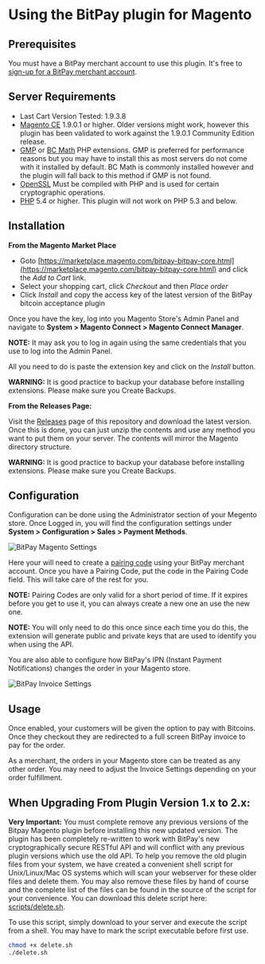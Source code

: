 # Using the BitPay plugin for Magento

## Prerequisites
You must have a BitPay merchant account to use this plugin.  It's free to [sign-up for a BitPay merchant account](https://bitpay.com/start).


## Server Requirements

* Last Cart Version Tested: 1.9.3.8
* [Magento CE](http://magento.com/resources/system-requirements) 1.9.0.1 or higher. Older versions might work, however this plugin has been validated to work against the 1.9.0.1 Community Edition release.
* [GMP](http://us2.php.net/gmp) or [BC Math](http://us2.php.net/manual/en/book.bc.php) PHP extensions.  GMP is preferred for performance reasons but you may have to install this as most servers do not come with it installed by default.  BC Math is commonly installed however and the plugin will fall back to this method if GMP is not found.
* [OpenSSL](http://us2.php.net/openssl) Must be compiled with PHP and is used for certain cryptographic operations.
* [PHP](http://us2.php.net/downloads.php) 5.4 or higher. This plugin will not work on PHP 5.3 and below.

## Installation

**From the Magento Market Place**

* Goto [https://marketplace.magento.com/bitpay-bitpay-core.html](https://marketplace.magento.com/bitpay-bitpay-core.html) and click the *Add to Cart* link.
* Select your shopping cart, click *Checkout* and then *Place order*
* Click *Install* and copy the access key of the latest version of the BitPay bitcoin acceptance plugin

Once you have the key, log into you Magento Store's Admin Panel and navigate to **System > Magento Connect > Magento Connect Manager**.

**NOTE:** It may ask you to log in again using the same credentials that you use to log into the Admin Panel.

All you need to do is paste the extension key and click on the *Install* button.

**WARNING:** It is good practice to backup your database before installing extensions. Please make sure you Create Backups.


**From the Releases Page:**

Visit the [Releases](https://github.com/bitpay/magento-plugin/releases) page of this repository and download the latest version. Once this is done, you can just unzip the contents and use any method you want to put them on your server. The contents will mirror the Magento directory structure.

**WARNING:** It is good practice to backup your database before installing extensions. Please make sure you Create Backups.

## Configuration

Configuration can be done using the Administrator section of your Megento store. Once Logged in, you will find the configuration settings under **System > Configuration > Sales > Payment Methods**.

![BitPay Magento Settings](https://raw.githubusercontent.com/bitpay/magento-plugin/master/docs/MagentoSettings.png "BitPay Megento Settings")

Here your will need to create a [pairing code](https://bitpay.com/api-tokens) using your BitPay merchant account. Once you have a Pairing Code, put the code in the Pairing Code field. This will take care of the rest for you.

**NOTE:** Pairing Codes are only valid for a short period of time. If it expires before you get to use it, you can always create a new one an use the new one.

**NOTE:** You will only need to do this once since each time you do this, the extension will generate public and private keys that are used to identify you when using the API.

You are also able to configure how BitPay's IPN (Instant Payment Notifications) changes the order in your Magento store.

![BitPay Invoice Settings](https://raw.githubusercontent.com/bitpay/magento-plugin/master/docs/MagentoInvoiceSettings.png "BitPay Invoice Settings")


## Usage

Once enabled, your customers will be given the option to pay with Bitcoins. Once they checkout they are redirected to a full screen BitPay invoice to pay for the order.

As a merchant, the orders in your Magento store can be treated as any other order. You may need to adjust the Invoice Settings depending on your order fulfillment.

## When Upgrading From Plugin Version 1.x to 2.x:

**Very Important:** You must complete remove any previous versions of the Bitpay Magento plugin before installing this new updated version. The plugin has been completely re-written to work with BitPay's new cryptographically secure RESTful API and will conflict with any previous plugin versions which use the old API.  To help you remove the old plugin files from your system, we have created a convenient shell script for Unix/Linux/Mac OS systems which will scan your webserver for these older files and delete them.  You may also remove these files by hand of course and the complete list of the files can be found in the source of the script for your convenience.  You can download this delete script here:  [scripts/delete.sh](https://github.com/bitpay/magento-plugin/blob/master/scripts/delete.sh).

To use this script, simply download to your server and execute the script from a shell.  You may have to mark the script executable before first use.

```sh
chmod +x delete.sh
./delete.sh
```
